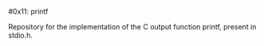 #0x11: printf

Repository for the implementation of the C output function printf, present in stdio.h.

